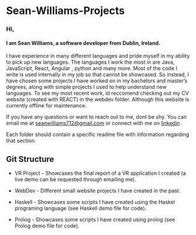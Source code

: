 # Sean-Williams-Projects

### Hi,

#### I am Sean Williams, a software developer from Dublin, Ireland.

I have experience in many different languages and pride myself in my ability to pick up new languages.
The languages I work the most in are Java, JavaScript, React, Angular , python and many more.
Most of the code I write is used internally in my job so that cannot be showcased.
So instead, I have chosen some projects I have worked on in my bachelors and master’s degrees, along with simple projects I used to help understand new languages.
To see my most recent work, id reccomend checking out my CV website (created with REACT) in the webdev folder. Although this website is currently offline for maintenance.

If you have any questions or want to reach out to me, dont be shy.
You can email me at seanwilliams712@gmail.com or connect with me on [linkedin](http://www.linkedin.com/in/sean-williams-834525140) .

Each folder should contain a specific readme file with information regarding that section.

## Git Structure

* VR Project - Showcases the final report of a VR application I created (a live demo can be requested through emailing me).

* WebDev - Different small website projects I have created in the past.

* Haskell - Showcases some scripts I have created using the Haskel programing language (see Haskell demo file for code).

* Prolog - Showcases some scripts I have created using prolog (see Prolog demo file for code).
